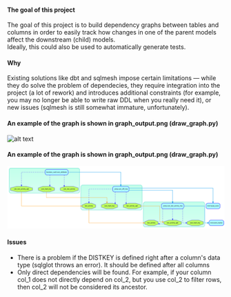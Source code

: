 #### The goal of this project 
The goal of this project is to build dependency graphs between tables and columns in order to easily track how changes in one of the parent models affect the downstream (child) models.  
Ideally, this could also be used to automatically generate tests.

#### Why
Existing solutions like dbt and sqlmesh impose certain limitations — while they do solve the problem of dependecies, they require integration into the project (a lot of rework) and introduces additional constraints (for example, you may no longer be able to write raw DDL when you really need it), or new issues (sqlmesh is still somewhat immature, unfortunately).

#### An example of the graph is shown in graph_output.png (draw_graph.py)
![alt text](https://github.com/Easthy/sql_analyzer/blob/main/graph_output.png)

#### An example of the graph is shown in graph_output.png (draw_graph.py)
![alt text](https://github.com/Easthy/sql_analyzer/blob/main/dependency_graph.png)

#### Issues
- There is a problem if the DISTKEY is defined right after a column's data type (sqlglot throws an error). It should be defined after all columns
- Only direct dependencies will be found. For example, if your column col_1 does not directly depend on col_2, but you use col_2 to filter rows, then col_2 will not be considered its ancestor.
